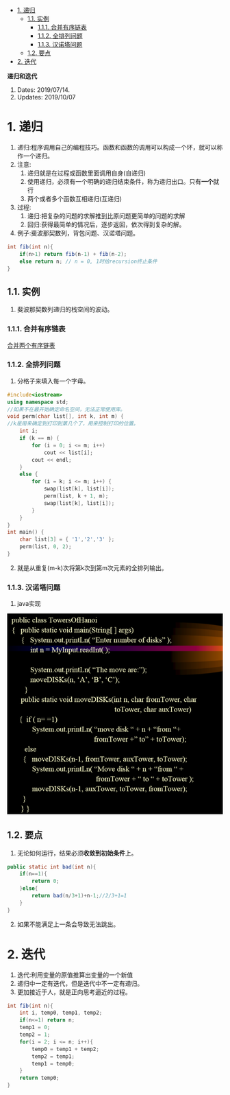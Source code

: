<!-- TOC -->

- [1. 递归](#1-%e9%80%92%e5%bd%92)
  - [1.1. 实例](#11-%e5%ae%9e%e4%be%8b)
    - [1.1.1. 合并有序链表](#111-%e5%90%88%e5%b9%b6%e6%9c%89%e5%ba%8f%e9%93%be%e8%a1%a8)
    - [1.1.2. 全排列问题](#112-%e5%85%a8%e6%8e%92%e5%88%97%e9%97%ae%e9%a2%98)
    - [1.1.3. 汉诺塔问题](#113-%e6%b1%89%e8%af%ba%e5%a1%94%e9%97%ae%e9%a2%98)
  - [1.2. 要点](#12-%e8%a6%81%e7%82%b9)
- [2. 迭代](#2-%e8%bf%ad%e4%bb%a3)

<!-- /TOC -->
**递归和迭代**
1. Dates: 2019/07/14.
2. Updates: 2019/10/07

# 1. 递归
1. 递归:程序调用自己的编程技巧。函数和函数的调用可以构成一个环，就可以称作一个递归。
2. 注意:
    1. 递归就是在过程或函数里面调用自身(自递归)
    2. 使用递归，必须有一个明确的递归结束条件，称为递归出口。只有**一个**就行
    3. 两个或者多个函数互相递归(互递归)
3. 过程:
    1. 递归:把复杂的问题的求解推到比原问题更简单的问题的求解
    2. 回归:获得最简单的情况后，逐步返回，依次得到复杂的解。
4. 例子:斐波那契数列，背包问题、汉诺塔问题。
```java
int fib(int n){  
    if(n>1) return fib(n-1) + fib(n-2);  
    else return n; // n = 0, 1时给recursion终止条件  
}  
``` 


## 1.1. 实例
1. 斐波那契数列递归的栈空间的波动。

### 1.1.1. 合并有序链表
<a href = "https://leetcode-cn.com/problems/merge-two-sorted-lists/solution/he-bing-liang-ge-you-xu-lian-biao-by-leetcode/">合并两个有序链表</a>

### 1.1.2. 全排列问题
1. 分格子来填入每一个字母。
```C++
#include<iostream>
using namespace std;
//如果不在最开始确定命名空间，无法正常使用库。
void perm(char list[], int k, int m) {
//k是用来确定到打印到第几个了，用来控制打印的位置。
	int i;
	if (k == m) {
		for (i = 0; i <= m; i++)
			cout << list[i];
		cout << endl;
	}
	else {
		for (i = k; i <= m; i++) {
			swap(list[k], list[i]);
			perm(list, k + 1, m);
			swap(list[k], list[i]);
		}
	}
}
int main() {
	char list[3] = { '1','2','3' };
	perm(list, 0, 2);
}        
```
2. 就是从重复(m-k)次将第k次到第m次元素的全排列输出。

### 1.1.3. 汉诺塔问题
1. java实现

![](img\cpt1\im1-25.png)


## 1.2. 要点
1. 无论如何运行，结果必须**收敛到初始条件**上。

```java
public static int bad(int n){
    if(n==1){
        return 0;
    }else{
        return bad(n/3+1)+n-1;//2/3+1=1
    }
}
```

2. 如果不能满足上一条会导致无法跳出。

# 2. 迭代
1. 迭代:利用变量的原值推算出变量的一个新值
2. 递归中一定有迭代，但是迭代中不一定有递归。
3. 更加接近于人，就是正向思考逼近的过程。
```java
int fib(int n){  
    int i, temp0, temp1, temp2;        
    if(n<=1) return n;  
    temp1 = 0;  
    temp2 = 1;  
    for(i = 2; i <= n; i++){  
        temp0 = temp1 + temp2;  
        temp2 = temp1;  
        temp1 = temp0;  
    }  
    return temp0;  
} 
```
